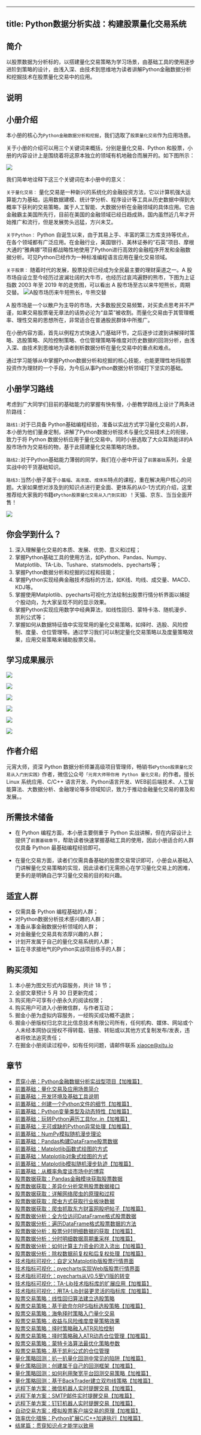 
---
title: Python数据分析实战：构建股票量化交易系统
---

## 简介
以股票数据为分析标的，以搭建量化交易策略为学习场景，由基础工具的使用逐步进阶到策略的设计，由浅入深、由技术到思维地为读者讲解Python金融数据分析和挖掘技术在股票量化交易中的应用。

## 说明
## 小册介绍

本小册的核心为`Python金融数据分析和挖掘`，我们选取了`股票量化交易`作为应用场景。

关于小册的介绍可以用三个关键词来概括，分别是量化交易、Python 和股票，小册的内容设计上是围绕着将这原本独立的领域有机地融合而展开的。如下图所示：

![](https://p1-jj.byteimg.com/tos-cn-i-t2oaga2asx/gold-user-assets/2019/5/1/16a722afb1739d1a~tplv-t2oaga2asx-image.image)

我们简单地诠释下这三个关键词在本小册中的意义：

`关于量化交易：` 量化交易是一种新兴的系统化的金融投资方法，它以计算机强大运算能力为基础，运用数据建模、统计学分析、程序设计等工具从历史数据中得到大概率下获利的交易策略，属于人工智能、大数据分析在金融领域的具体应用。它由金融霸主美国所先行，目前在美国的金融领域已经日趋成熟，国内虽然近几年才开始推广和流行，但是发展势头迅猛，方兴未艾。

`关于Python：` Python 自诞生以来，由于其易上手、丰富的第三方库支持等优点，在各个领域都有广泛应用。在金融行业，美国银行、美林证券的“石英”项目、摩根大通的“雅典娜”项目都战略性地使用了Python进行高效的金融程序开发和金融数据分析。可见Python已经作为一种标准编程语言应用在量化交易领域。

`关于股票：` 随着时代的发展，股票投资已经成为全民最主要的理财渠道之一。A 股市场自设立至今经历过波澜壮阔的大牛市，也经历过哀鸿遍野的熊市，下图为上证指数 2003 年至 2019 年的走势图，可以看出 A 股市场至古以来牛短熊长，周期交替。 ![A股市场历来牛短熊长，牛熊交替](https://p1-jj.byteimg.com/tos-cn-i-t2oaga2asx/gold-user-assets/2019/3/16/16986e1185bc2d08~tplv-t2oaga2asx-image.image)

A 股市场是一个以散户为主导的市场，大多数股民交易频繁，对买卖点思考并不严谨，如果交易股票毫无章法的话势必沦为“韭菜”被收割。而量化交易由于其管理概率、理性交易的思想所在，非常适合在普通股民群体中所推广。

在小册内容方面，首先以例程方式快速入门基础环节，之后逐步过渡到讲解择时策略、选股策略、风险控制策略、仓位管理策略等维度对历史数据的回测分析，由浅入深、由技术到思维地为读者剖析数据分析在量化交易中的重点和难点。

通过学习能够从中掌握Python数据分析和挖掘的核心技能，也能更理性地将股票投资作为理财的一个手段，为今后从事Python数据分析领域打下坚实的基础。

## 小册学习路线

考虑到广大同学们目前的基础能力的掌握有快有慢，小册教学路线上设计了两条进阶路线：

`路线1:`对于已具备 Python基础编程经验，准备以实战方式学习量化交易的人群，本小册为他们量身定制，讲解了Python数据分析技术与量化交易技术上的衔接，致力于将 Python 数据分析应用于量化交易中。同时小册选取了大众耳熟能详的A股市场作为交易标的物，基于此搭建量化交易策略的场景。

`路线2:`对于Python基础能力薄弱的同学，我们在小册中开设了`前置基础`系列，全是实战中的干货基础知识。

`路线3:`当然小册子属于`小篇幅`、`高浓度`、`成体系`特点的课程，重在解决用户核心的问题。大家如果想对涉及到的知识点进行更全面、更体系的从0-1方式的介绍，这里推荐给大家我的书籍`《Python股票量化交易从入门到实践》`！天猫、京东、当当全面开售！

![](https://p1-jj.byteimg.com/tos-cn-i-t2oaga2asx/gold-user-assets/2020/6/14/172b02acf22e150c~tplv-t2oaga2asx-image.image)

## 你会学到什么？

1.  深入理解量化交易的本质、发展、优势、意义和过程；
2.  掌握Python基础工具的使用方法，如Python、Pandas、Numpy、Matplotlib、TA-Lib、Tushare、statsmodels、pyecharts等；
3.  掌握Python数据分析和挖掘的过程和技能；
4.  掌握Python实现经典金融技术指标的方法，如K线、均线、成交量、MACD、KDJ等。
5.  掌握使用Matplotlib、pyecharts可视化方法绘制出股票行情分析界面以捕捉个股动向，为大家呈现不同的显示效果。
6.  掌握Python实现应用数学中经典算法，如线性回归、蒙特卡洛、随机漫步、凯利公式等；
7.  掌握如何从数据特征值中实现常用的量化交易策略，如择时、选股、风险控制、度量、仓位管理等。通过学习我们可以制定量化交易策略以及度量策略效果，应用交易策略来辅助股票交易。

## 学习成果展示

![](https://p1-jj.byteimg.com/tos-cn-i-t2oaga2asx/gold-user-assets/2019/4/1/169d88c2465b0336~tplv-t2oaga2asx-image.image)

![](https://p1-jj.byteimg.com/tos-cn-i-t2oaga2asx/gold-user-assets/2019/3/30/169cdfc2678cc758~tplv-t2oaga2asx-image.image)

![](https://p1-jj.byteimg.com/tos-cn-i-t2oaga2asx/gold-user-assets/2019/4/8/169fd421d5f4bd7c~tplv-t2oaga2asx-image.image)

![](https://p1-jj.byteimg.com/tos-cn-i-t2oaga2asx/gold-user-assets/2019/6/3/16b1dc2ecb09d4c5~tplv-t2oaga2asx-image.image)

![](https://p1-jj.byteimg.com/tos-cn-i-t2oaga2asx/gold-user-assets/2019/4/21/16a3fd8d8eff71df~tplv-t2oaga2asx-image.image)

![](https://p1-jj.byteimg.com/tos-cn-i-t2oaga2asx/gold-user-assets/2019/4/13/16a157ce4c0f945a~tplv-t2oaga2asx-image.image)

## 作者介绍

元宵大师，资深 Python 数据分析师兼高级项目管理师，畅销书`《Python股票量化交易从入门到实践》`作者，微信公众号`「元宵大师带你用 Python 量化交易」`的作者。擅长 Linux 系统应用、C/C++ 语言开发、Python语言开发、WEB前后端技术、人工智能算法、大数据分析、金融理论等多领域知识，致力于推动金融量化交易的普及和发展。。

## 所需技术储备

- 在 Python 编程方面，本小册主要侧重于 Python 实战讲解，但在内容设计上提供了`前置基础章节`，帮助读者快速掌握基础工具的使用，因此小册适合的人群仅具备 Python 最基础编程经验即可。

- 在量化交易方面，读者们仅需具备基础的股票交易常识即可，小册会从基础入门讲解量化交易策略的实现，因此读者们无需担心在学习量化交易上的困难，更多的是明确自己学习量化交易的目的和兴趣。

## 适宜人群

- 仅需具备 Python 编程基础的人群；
- 对Python数据分析技术感兴趣的人群；
- 准备从事金融数据分析领域的人群；
- 对金融量化交易具有浓厚兴趣的人群；
- 计划开发属于自己的量化交易系统的人群；
- 旨在寻求接地气的Python实战项目练手的人群；

## 购买须知

1.  本小册为图文形式内容服务，共计 18 节；
2.  全部文章预计 5 月 30 日更新完成；
3.  购买用户可享有小册永久的阅读权限；
4.  购买用户可进入小册微信群，与作者互动；
5.  掘金小册为虚拟内容服务，一经购买成功概不退款；
6.  掘金小册版权归北京北比信息技术有限公司所有，任何机构、媒体、网站或个人未经本网协议授权不得转载、链接、转贴或以其他方式复制发布/发表，违者将依法追究责任；
7.  在掘金小册阅读过程中，如有任何问题，请邮件联系 <xiaoce@xitu.io>

## 章节
- [贯穿小册：Python金融数据分析实战型项目【加推篇】](./贯穿小册-Python金融数据分析实战型项目【加推篇】.md)
- [前置基础：量化交易及应用场景简介](./前置基础-量化交易及应用场景简介.md)
- [前置基础：开发环境及基础工具说明](./前置基础-开发环境及基础工具说明.md)
- [前置基础：创建一个Python文件的细节【加推篇】](./前置基础-创建一个Python文件的细节【加推篇】.md)
- [前置基础：Python变量类型及动态特性【加推篇】](./前置基础-Python变量类型及动态特性【加推篇】.md)
- [前置基础：玩转Python遍历工具for..in【加推篇】](./前置基础-玩转Python遍历工具for..in【加推篇】.md)
- [前置基础：无可或缺的Python异常处理【加推篇】](./前置基础-无可或缺的Python异常处理【加推篇】.md)
- [前置基础：NumPy模拟随机漫步理论](./前置基础-NumPy模拟随机漫步理论.md)
- [前置基础：Pandas构建DataFrame股票数据](./前置基础-Pandas构建DataFrame股票数据.md)
- [前置基础：Matplotlib函数式绘图的方式](./前置基础-Matplotlib函数式绘图的方式.md)
- [前置基础：Matplotlib对象式绘图的方式](./前置基础-Matplotlib对象式绘图的方式.md)
- [前置基础：Matplotlib模拟随机漫步轨迹【加推篇】](./前置基础-Matplotlib模拟随机漫步轨迹【加推篇】.md)
- [前置基础：从概率角度谈市场中的博弈](./前置基础-从概率角度谈市场中的博弈.md)
- [股票数据获取：Pandas金融模块获取股票数据](./股票数据获取-Pandas金融模块获取股票数据.md)
- [股票数据获取：差异化分析常用股票数据接口](./股票数据获取-差异化分析常用股票数据接口.md)
- [股票数据获取：详解网络爬虫的原理和过程](./股票数据获取-详解网络爬虫的原理和过程.md)
- [股票数据获取：爬虫方式获取行业板块数据](./股票数据获取-爬虫方式获取行业板块数据.md)
- [股票数据获取：爬虫抓取东方财富网股吧帖子【加推篇】](./股票数据获取-爬虫抓取东方财富网股吧帖子【加推篇】.md)
- [股票数据分析：全方位访问DataFrame格式股票数据](./股票数据分析-全方位访问DataFrame格式股票数据.md)
- [股票数据分析：遍历DataFrame格式股票数据的方法](./股票数据分析-遍历DataFrame格式股票数据的方法.md)
- [股票数据分析：股票分时明细数据的获取【加推篇】](./股票数据分析-股票分时明细数据的获取【加推篇】.md)
- [股票数据分析：分时明细数据周期重采样【加推篇】](./股票数据分析-分时明细数据周期重采样【加推篇】.md)
- [股票数据分析：如何计算主力资金的流入流出【加推篇】](./股票数据分析-如何计算主力资金的流入流出【加推篇】.md)
- [股票数据分析：除权数据前复权和后复权处理【加推篇】](./股票数据分析-除权数据前复权和后复权处理【加推篇】.md)
- [技术指标可视化：自定义Matplotlib版股票行情界面](./技术指标可视化-自定义Matplotlib版股票行情界面.md)
- [技术指标可视化：pyecharts实现Web版股票行情界面](./技术指标可视化-pyecharts实现Web版股票行情界面.md)
- [技术指标可视化：pyecharts从V0.5至V1版的转变](./技术指标可视化-pyecharts从V0.5至V1版的转变.md)
- [技术指标可视化：TA-Lib技术指标库的扩展应用【加推篇】](./技术指标可视化-TA-Lib技术指标库的扩展应用【加推篇】.md)
- [技术指标可视化：用TA-Lib封装更灵活的指标库【加推篇】](./技术指标可视化-用TA-Lib封装更灵活的指标库【加推篇】.md)
- [股票交易策略：线性回归算法建立选股策略](./股票交易策略-线性回归算法建立选股策略.md)
- [股票交易策略：基于欧奈尔RPS指标选股策略【加推篇】](./股票交易策略-基于欧奈尔RPS指标选股策略【加推篇】.md)
- [股票交易策略：海龟择时策略入门量化交易](./股票交易策略-海龟择时策略入门量化交易.md)
- [股票交易策略：收益与风险维度度量策略效果](./股票交易策略-收益与风险维度度量策略效果.md)
- [股票交易策略：择时策略融入ATR风险控制](./股票交易策略-择时策略融入ATR风险控制.md)
- [股票交易策略：择时策略融入ATR动态仓位管理【加推篇】](./股票交易策略-择时策略融入ATR动态仓位管理【加推篇】.md)
- [股票交易策略：蒙特卡洛算法最优化策略参数](./股票交易策略-蒙特卡洛算法最优化策略参数.md)
- [股票交易策略：基于凯利公式的仓位管理](./股票交易策略-基于凯利公式的仓位管理.md)
- [量化策略回测：扒一扒量化回测中常见的陷阱【加推篇】](./量化策略回测-扒一扒量化回测中常见的陷阱【加推篇】.md)
- [量化策略回测：创建属于自己的回测框架【加推篇】](./量化策略回测-创建属于自己的回测框架【加推篇】.md)
- [量化策略回测：如何利用聚宽平台回测交易策略【加推篇】](./量化策略回测-如何利用聚宽平台回测交易策略【加推篇】.md)
- [量化策略回测：基于BackTrader建立双均线策略【加推篇】](./量化策略回测-基于BackTrader建立双均线策略【加推篇】.md)
- [远程下单方案：微信机器人实时提醒交易【加推篇】](./远程下单方案-微信机器人实时提醒交易【加推篇】.md)
- [远程下单方案：SMTP邮件实时提醒交易【加推篇】](./远程下单方案-SMTP邮件实时提醒交易【加推篇】.md)
- [远程下单方案：钉钉机器人实时提醒交易【加推篇】](./远程下单方案-钉钉机器人实时提醒交易【加推篇】.md)
- [自动交易方案：模拟股票客户端交易的原理【加推篇】](./自动交易方案-模拟股票客户端交易的原理【加推篇】.md)
- [效率优化措施：Python扩展C/C++加速执行【加推篇】](<./效率优化措施-Python扩展C or C加加 加速执行【加推篇】.md>)
- [结尾篇：贯穿知识点才能学以致用](./结尾篇-贯穿知识点才能学以致用.md)

    